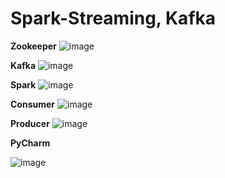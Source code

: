 # Spark-Streaming, Kafka

**Zookeeper**
![image](https://user-images.githubusercontent.com/85709710/180516197-243d8f0d-7e34-4d93-8158-05ff649d81ae.png)

**Kafka**
![image](https://user-images.githubusercontent.com/85709710/180516383-f94a7d9a-76b7-484c-9ebe-c7dc8968f6f6.png)

**Spark**
![image](https://user-images.githubusercontent.com/85709710/180516473-b6fc4f5d-5f82-4725-baf3-7456f98079b5.png)

**Consumer**
![image](https://user-images.githubusercontent.com/85709710/180516579-abb0836c-f7c1-4d6d-a67b-370511e12d63.png)

**Producer**
![image](https://user-images.githubusercontent.com/85709710/180516651-0e24c387-0c98-46a8-970f-faf0f75a8539.png)


**PyCharm**

![image](https://user-images.githubusercontent.com/85709710/180516761-2a1ee1e0-d709-47b1-ac58-dc8c07105d10.png)
